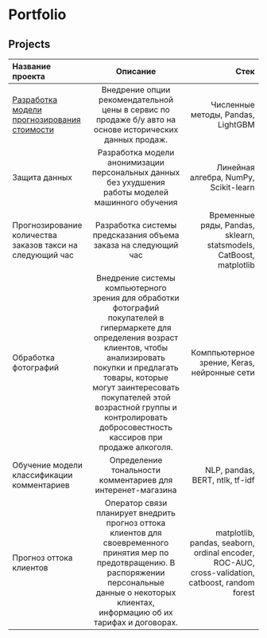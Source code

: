 # Portfolio
## Projects
| Название проекта  | Описание  | Стек |
|:------------- |:---------------:| -------------:|
| [Разработка модели прогнозирования стоимости](https://github.com/KDSmaster/Portfolio/tree/main/%D0%92%D1%80%D0%B5%D0%BC%D0%B5%D0%BD%D0%BD%D1%8B%D0%B5%20%D1%80%D1%8F%D0%B4%D1%8B_%D0%BF%D1%80%D0%BE%D0%B3%D0%BD%D0%BE%D0%B7%D0%B8%D1%80%D0%BE%D0%B2%D0%B0%D0%BD%D0%B8%D0%B5%20%D0%B7%D0%B0%D0%BA%D0%B0%D0%B7%D0%BE%D0%B2)| Внедрение опции рекомендательной цены в сервис по продаже б/у авто на основе исторических данных продаж.| Численные методы, Pandas, LightGBM |
| Защита данных     | Разработка модели анонимизации персональных данных без ухудшения работы моделей машинного обучения |         Линейная алгебра, NumPy, Scikit-learn   |
|Прогнозирование количества заказов такси на следующий час|Разработка системы предсказания объема заказа на следующий час |       Временные ряды, Pandas, sklearn, statsmodels, CatBoost, matplotlib|
| Обработка фотографий | Внедрение системы компьютерного зрения для обработки фотографий покупателей в гипермаркете для определения возраст клиентов, чтобы анализировать покупки и предлагать товары, которые могут заинтересовать покупателей этой возрастной группы и контролировать добросовестность кассиров при продаже алкоголя.|  Комппьютерное зрение, Keras, нейронные сети|
| Обучение модели классификации комментариев | Определение тональности комментариев для интеренет-магазина |  NLP, pandas, BERT, ntlk, tf-idf |
| Прогноз оттока клиентов | Оператор связи планирует внедрить прогноз оттока клиентов для своевременного принятия мер по предотвращению. В распоряжении персональные данные о некоторых клиентах, информацию об их тарифах и договорах. |  matplotlib, pandas, seaborn, ordinal encoder, ROC-AUC, cross-validation, catboost, random forest |

